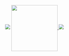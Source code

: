 

<a>
<picture>
  <source
    srcset="https://github-readme-stats.vercel.app/api?username=2Pillows&show_icons=true&theme=holi&hide_rank=true"
    media="(prefers-color-scheme: dark)"
  />
  <source
    srcset="https://github-readme-stats.vercel.app/api?username=2Pillows&show_icons=true&theme=default&hide_rank=true"
    media="(prefers-color-scheme: light), (prefers-color-scheme: no-preference)"
  />
  <img src="https://github-readme-stats.vercel.app/api?username=2Pillows&show_icons=true&hide_rank=true" />
</picture>
</a>

<a href="https://github.com/anuraghazra/convoychat">
  <img height=150 align="center" src="https://github-readme-stats.vercel.app/api/top-langs?username=2Pillows&theme=holi&layout=compact" />
</a> 

<a>
<picture>
  <source
    srcset="https://github-readme-stats.vercel.app/api/top-langs?username=2Pillows&theme=holi&layout=compact"
    media="(prefers-color-scheme: dark)"
  />
  <source
    srcset="https://github-readme-stats.vercel.app/api/top-langs?username=2Pillows&theme=default&layout=compact"
    media="(prefers-color-scheme: light), (prefers-color-scheme: no-preference)"
  />
  <img src="https://github-readme-stats.vercel.app/api/top-langs?username=2Pillows&layout=compact" />
</picture>
</a>

<!--
<a>
  <picture>
  <source
    srcset="https://github-readme-stats.vercel.app/api/pin/?username=2Pillows&repo=dim_wishlist_splitter&show_owner=true&theme=holi"
    media="(prefers-color-scheme: dark)"
  />
  <source
    srcset="https://github-readme-stats.vercel.app/api/pin/?username=2Pillows&repo=dim_wishlist_splitter&show_owner=true&theme=default"
    media="(prefers-color-scheme: light), (prefers-color-scheme: no-preference)"
  />
  <img src="https://github-readme-stats.vercel.app/api/pin/?username=2Pillows&repo=dim_wishlist_splitter&show_owner=true" />
</picture>
</a>

<a>
  <picture>
  <source
    srcset="https://github-readme-stats.vercel.app/api/pin/?username=2Pillows&repo=poe_economy_evaluator&show_owner=true&theme=holi"
    media="(prefers-color-scheme: dark)"
  />
  <source
    srcset="https://github-readme-stats.vercel.app/api/pin/?username=2Pillows&repo=poe_economy_evaluator&show_owner=true&theme=default"
    media="(prefers-color-scheme: light), (prefers-color-scheme: no-preference)"
  />
  <img src="https://github-readme-stats.vercel.app/api/pin/?username=2Pillows&repo=poe_economy_evaluator&show_owner=true" />
</picture>
</a>

<a>
  <picture>
  <source
    srcset="https://github-readme-stats.vercel.app/api/pin/?username=2Pillows&repo=resume_template&show_owner=true&theme=holi"
    media="(prefers-color-scheme: dark)"
  />
  <source
    srcset="https://github-readme-stats.vercel.app/api/pin/?username=2Pillows&repo=resume_template&show_owner=true&theme=default"
    media="(prefers-color-scheme: light), (prefers-color-scheme: no-preference)"
  />
  <img src="https://github-readme-stats.vercel.app/api/pin/?username=2Pillows&repo=resume_template&show_owner=true" />
</picture>
</a>
-->



<!-- <a href="https://github.com/anuraghazra/github-readme-stats">
  <img height=150 align="center" src="https://github-readme-stats.vercel.app/api?username=2Pillows&theme=dark&hide_rank=true" />
</a> -->

<!--
**2Pillows/2Pillows** is a ✨ _special_ ✨ repository because its `README.md` (this file) appears on your GitHub profile.

Here are some ideas to get you started:

- 🔭 I’m currently working on ...
- 🌱 I’m currently learning ...
- 👯 I’m looking to collaborate on ...
- 🤔 I’m looking for help with ...
- 💬 Ask me about ...
- 📫 How to reach me: ...
- 😄 Pronouns: ...
- ⚡ Fun fact: ...
-->
